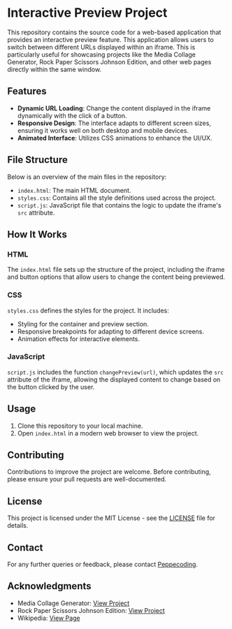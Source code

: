 # Interactive Preview Project

This repository contains the source code for a web-based application that provides an interactive preview feature. This application allows users to switch between different URLs displayed within an iframe. This is particularly useful for showcasing projects like the Media Collage Generator, Rock Paper Scissors Johnson Edition, and other web pages directly within the same window.

## Features

- **Dynamic URL Loading**: Change the content displayed in the iframe dynamically with the click of a button.
- **Responsive Design**: The interface adapts to different screen sizes, ensuring it works well on both desktop and mobile devices.
- **Animated Interface**: Utilizes CSS animations to enhance the UI/UX.

## File Structure

Below is an overview of the main files in the repository:

- `index.html`: The main HTML document.
- `styles.css`: Contains all the style definitions used across the project.
- `script.js`: JavaScript file that contains the logic to update the iframe's `src` attribute.

## How It Works

### HTML

The `index.html` file sets up the structure of the project, including the iframe and button options that allow users to change the content being previewed.

### CSS

`styles.css` defines the styles for the project. It includes:
- Styling for the container and preview section.
- Responsive breakpoints for adapting to different device screens.
- Animation effects for interactive elements.

### JavaScript

`script.js` includes the function `changePreview(url)`, which updates the `src` attribute of the iframe, allowing the displayed content to change based on the button clicked by the user.

## Usage

1. Clone this repository to your local machine.
2. Open `index.html` in a modern web browser to view the project.

## Contributing

Contributions to improve the project are welcome. Before contributing, please ensure your pull requests are well-documented.

## License

This project is licensed under the MIT License - see the [LICENSE](LICENSE) file for details.

## Contact

For any further queries or feedback, please contact [Peppecoding](https://github.com/Peppecoding).

## Acknowledgments

- Media Collage Generator: [View Project](https://peppecoding.github.io/Media-Collage-Generator/)
- Rock Paper Scissors Johnson Edition: [View Project](https://peppecoding.github.io/RockPaperScissorsJohnsonEdition/)
- Wikipedia: [View Page](https://en.wikipedia.org/wiki/Main_Page)
